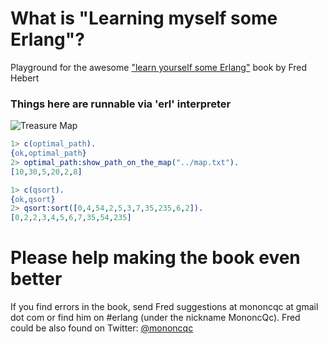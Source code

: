 # What is "Learning myself some Erlang"? ##

Playground for the awesome ["learn yourself some Erlang"](http://learnyousomeerlang.com/) book by Fred Hebert

### Things here are runnable via 'erl' interpreter

![Treasure Map](https://github.com/anatoly-polinsky/learn-myself-some-erlang/raw/master/optimal-path/map.png)

```erlang
1> c(optimal_path).                                
{ok,optimal_path}
2> optimal_path:show_path_on_the_map("../map.txt").
[10,30,5,20,2,8]
```
```erlang
1> c(qsort).
{ok,qsort}
2> qsort:sort([0,4,54,2,5,3,7,35,235,6,2]).
[0,2,2,3,4,5,6,7,35,54,235]
```
# Please help making the book even better

If you find errors in the book, send Fred suggestions at mononcqc at gmail dot com or find him on #erlang (under the nickname MononcQc).
Fred could be also found on Twitter: [@mononcqc](http://twitter.com/mononcqc)
